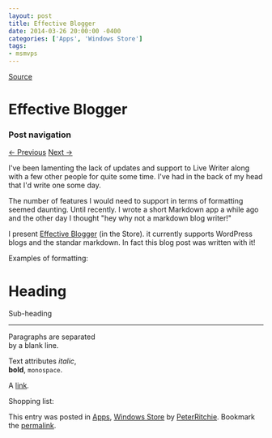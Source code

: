 ```yaml
---
layout: post
title: Effective Blogger
date: 2014-03-26 20:00:00 -0400
categories: ['Apps', 'Windows Store']
tags:
- msmvps
---
```

[Source](http://pr-blog.azurewebsites.net/2014/03/27/effective-blogger/ "Permalink to Effective Blogger")

# Effective Blogger

### Post navigation

[← Previous][1] [Next →][2]

I've been lamenting the lack of updates and support to Live Writer along with a few other people for quite some time. I've had in the back of my head that I'd write one some day.

The number of features I would need to support in terms of formatting seemed daunting. Until recently. I wrote a short Markdown app a while ago and the other day I thought "hey why not a markdown blog writer!"

I present [Effective Blogger][3] (in the Store). it currently supports WordPress blogs and the standar markdown. In fact this blog post was written with it!

Examples of formatting:

Heading  
=======

Sub-heading

* * *

Paragraphs are separated  
by a blank line.

Text attributes _italic_,  
**bold**, `monospace`.

A [link][4].

Shopping list:

This entry was posted in [Apps][5], [Windows Store][6] by [PeterRitchie][7]. Bookmark the [permalink][8]. 

[1]: http://pr-blog.azurewebsites.net/2014/03/23/the-case-of-the-not-so-useful-xbf-error/
[2]: http://pr-blog.azurewebsites.net/2014/04/15/getting-used-to-windows-phone-8-1/
[3]: http://lynk.at/1hgnhH7
[4]: http://example.com
[5]: http://pr-blog.azurewebsites.net/category/apps/
[6]: http://pr-blog.azurewebsites.net/category/windows-store/
[7]: http://pr-blog.azurewebsites.net/author/peterritchie/
[8]: http://pr-blog.azurewebsites.net/2014/03/27/effective-blogger/ "Permalink to Effective Blogger"

